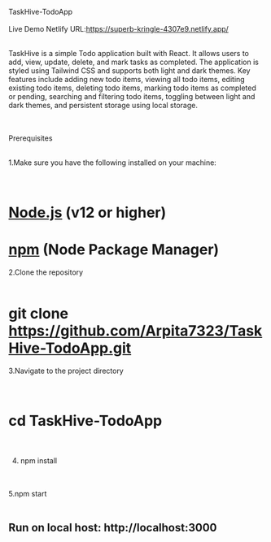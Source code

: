 TaskHive-TodoApp<br><br>
Live Demo Netlify URL:https://superb-kringle-4307e9.netlify.app/<br><br>



TaskHive is a simple Todo application built with React. It allows users to add, view, update, delete, and mark tasks as completed. The application is styled using Tailwind CSS and supports both light and dark themes. Key features include adding new todo items, viewing all todo items, editing existing todo items, deleting todo items, marking todo items as completed or pending, searching and filtering todo items, toggling between light and dark themes, and persistent storage using local storage.<br><br><br>

Prerequisites<br><br>

1.Make sure you have the following installed on your machine:<br><br><br>

# [Node.js](https://nodejs.org/) (v12 or higher)<br>
# [npm](https://www.npmjs.com/) (Node Package Manager)<br>

2.Clone the repository<br><br>
#  git clone https://github.com/Arpita7323/TaskHive-TodoApp.git<br>
3.Navigate to the project directory<br><br><br>
#  cd TaskHive-TodoApp<br><br>

4. npm install<br><br><br>

5.npm start<br><br>

## Run on local host:  http://localhost:3000 






 
 
